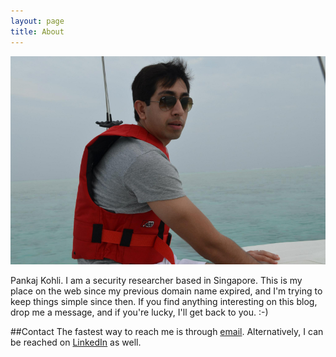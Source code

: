 ```yaml
---
layout: page
title: About
---
```


![Pankaj Kohli](/public/images/pic.jpg)
<p class="message"
I'm <em>Pankaj Kohli</em>. I am a security researcher based in Singapore. This is my place on the web since my previous domain name expired, and I'm trying to keep things simple since then. If you find anything interesting on this blog, drop me a message, and if you're lucky, I'll get back to you. :-)
</p>


##Contact
The fastest way to reach me is through <a href="http://www.google.com/recaptcha/mailhide/d?k=01ERCqO9-0T7X72eSzIJoErw==&amp;c=VI05c37mIFqof354DbTXm4qch5MlZ-xNFfG1aG4JXto=" onclick="window.open('http://www.google.com/recaptcha/mailhide/d?k\07501ERCqO9-0T7X72eSzIJoErw\75\75\46c\75VI05c37mIFqof354DbTXm4qch5MlZ-xNFfG1aG4JXto\075', '', 'toolbar=0,scrollbars=0,location=0,statusbar=0,menubar=0,resizable=0,width=500,height=300'); return false;" title="Reveal this e-mail address">email</a>. Alternatively, I can be reached on [LinkedIn](https://www.linkedin.com/in/pank4j) as well.

